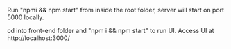 Run "npmi && npm start" from inside the root folder, server will start on port 5000 locally.

cd into front-end folder and "npm i && npm start" to run UI. Access UI at http://localhost:3000/
